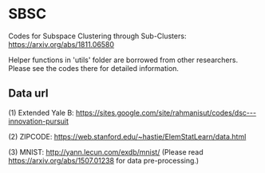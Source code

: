 # SBSC
Codes for Subspace Clustering through Sub-Clusters: https://arxiv.org/abs/1811.06580

Helper functions in 'utils' folder are borrowed from other researchers. Please see the codes there for detailed information. 

## Data url
(1) Extended Yale B: https://sites.google.com/site/rahmanisut/codes/dsc---innovation-pursuit 

(2) ZIPCODE: https://web.stanford.edu/~hastie/ElemStatLearn/data.html 

(3) MNIST: http://yann.lecun.com/exdb/mnist/ (Please read https://arxiv.org/abs/1507.01238 for data pre-processing.) 
